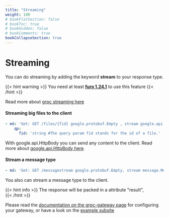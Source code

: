```yaml
---
title: "Streaming"
weight: 100
# bookFlatSection: false
# bookToc: true
# bookHidden: false
# bookComments: true
bookCollapseSection: true
---
```


# Streaming

You can do streaming by adding the keyword **stream** to your response type. 


{{< hint warning >}}
You need at least [**furo 1.24.1**](https://furo.pro/) to use this feature 
{{< /hint >}}

Read more about [grpc streaming here](https://grpc.io/docs/what-is-grpc/core-concepts/#server-streaming-rpc)

#### Streaming big files to the client
```yaml
- md: 'Get: GET /files/{fid} google.protobuf.Empty , stream google.api.HttpBody #Returns the raw file'
    qp:
      fid: 'string #The query param fid stands for the id of a file.'
```
With google.api.HttpBody you can send any content to the client. Read more about [google.api.HttpBody here](https://github.com/googleapis/googleapis/blob/master/google/api/httpbody.proto). 

#### Stream a message type
```yaml
- md: 'Get: GET /messagestream google.protobuf.Empty, stream message.Message #Returns a stream of messages'
```
You also can stream a message type to the client.

{{< hint info >}}
The response will be packed in a attribute "result",  
{{< /hint >}}



Please read the [documentation on the grpc-gateway page](https://grpc-ecosystem.github.io/grpc-gateway/docs/mapping/customizing_your_gateway/) for configuring your gateway, or have a look on the [example subsite](/docs/overview/streaming/grpc_gateway/.)
